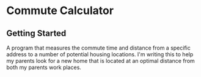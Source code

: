 # Commute Calculator

## Getting Started

A program that measures the commute time and distance from a specific address to a number of potential housing locations. I'm writing this to help my parents look for a new home that is located at an optimal distance from both my parents work places.

